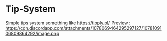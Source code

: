 # Tip-System
Simple tips system something like https://tipply.pl/
Preview :
<img>https://cdn.discordapp.com/attachments/1078069464295297127/1078109106809864292/image.png</img>

